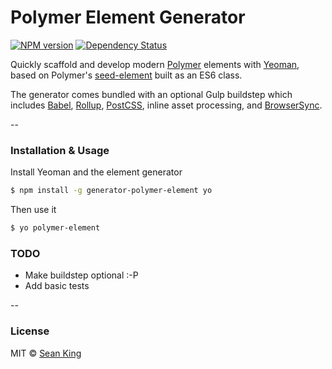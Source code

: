 # Polymer Element Generator 
[![NPM version][npm-image]][npm-url] [![Dependency Status][daviddm-image]][daviddm-url]

Quickly scaffold and develop modern [Polymer][polymer] elements with [Yeoman][yeoman], based on Polymer's [seed-element][seed-element] built as an ES6 class.

The generator comes bundled with an optional Gulp buildstep which includes [Babel][babel], [Rollup][rollup], [PostCSS][postcss], inline asset processing, and [BrowserSync][browsersync].

--

### Installation & Usage

Install Yeoman and the element generator

```sh
$ npm install -g generator-polymer-element yo
```

Then use it

```sh
$ yo polymer-element
```


### TODO

- Make buildstep optional :-P
- Add basic tests

--

### License

MIT © [Sean King](https://github.com/seaneking)

[npm-image]: https://badge.fury.io/js/generator-polymer-element.svg
[npm-url]: https://npmjs.org/package/generator-polymer-element
[daviddm-image]: https://david-dm.org/seaneking/generator-polymer-element.svg?theme=shields.io
[daviddm-url]: https://david-dm.org/seaneking/generator-polymer-element

[yeoman]: http://yeoman.io
[polymer]: http://polymer-project.org
[seed-element]: https://github.com/PolymerElements/seed-element
[postcss]: https://github.com/postcss/postcss
[babel]: http://babeljs.io
[rollup]: http://rollupjs.org
[browsersync]: http://browsersync.io/
